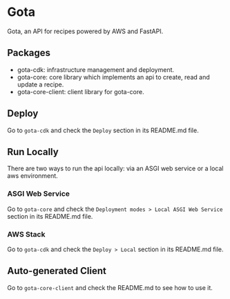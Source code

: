 # Gota

Gota, an API for recipes powered by AWS and FastAPI.

## Packages

-   gota-cdk: infrastructure management and deployment.
-   gota-core: core library which implements an api to create, read and update a recipe.
-   gota-core-client: client library for gota-core.

## Deploy

Go to `gota-cdk` and check the `Deploy` section in its README.md file.

## Run Locally

There are two ways to run the api locally: via an ASGI web service or a local aws environment.

### ASGI Web Service

Go to `gota-core` and check the `Deployment modes > Local ASGI Web Service` section in its README.md file.

### AWS Stack

Go to `gota-cdk` and check the `Deploy > Local` section in its README.md file.

## Auto-generated Client

Go to `gota-core-client` and check the README.md to see how to use it.
